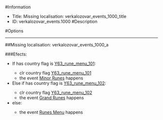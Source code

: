 #Information
 - Title: Missing localisation: verkalozovar_events_1000_title
 - ID: verkalozovar_events.1000
#Description

#Options

___
##Missing localisation: verkalozovar_events_1000_a

###Efects:<ul><li>If has country flag is [Y63_rune_menu_101](../flags/y63_rune_menu_101.md):</li><ul><li>clr country flag [Y63_rune_menu_101](../flags/y63_rune_menu_101.md)</li><li>the event [Minor Runes](../events/minor_runes.md) happens</li></ul><li>Else if has country flag is [Y63_rune_menu_102](../flags/y63_rune_menu_102.md):</li><ul><li>clr country flag [Y63_rune_menu_102](../flags/y63_rune_menu_102.md)</li><li>the event [Grand Runes](../events/grand_runes.md) happens</li></ul><li>else:</li><ul><li>the event [Runes Menu](../events/runes_menu.md) happens</li></ul></ul>
